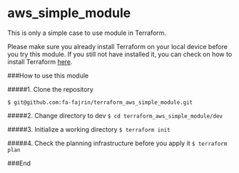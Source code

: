 # aws_simple_module

This is only a simple case to use module in Terraform. 

Please make sure you already install Terraform on your local device before you try this module. If you still not have installed it, you can check on how to install Terraform [here](https://learn.hashicorp.com/terraform/getting-started/install.html "here").

###How to use this module

#####1. Clone the repository

`$ git@github.com:fa-fajrin/terraform_aws_simple_module.git`

#####2. Change directory to dev
`$ cd terraform_aws_simple_module/dev`

#####3. Initialize a working directory
`$ terraform init`

#####4. Check the planning infrastructure before you apply it
`$ terraform plan`

###End
